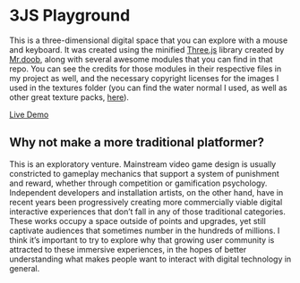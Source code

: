 # 3JS Playground

This is a three-dimensional digital space that you can explore with a mouse and keyboard. It was created using the minified [Three.js](https://github.com/mrdoob/three.js/tree/master) library created by [Mr.doob](https://github.com/mrdoob), along with several awesome modules that you can find in that repo. You can see the credits for those modules in their respective files in my project as well, and the necessary copyright licenses for the images I used in the textures folder (you can find the water normal I used, as well as other great texture packs, [here](https://3dtextures.me/author/gendosplace/)).

[Live Demo](http://ethangooding.com/3JSPlayground/)

## Why not make a more traditional platformer?

This is an exploratory venture. Mainstream video game design is usually constricted to gameplay mechanics that support a system of punishment and reward, whether through competition or gamification psychology. Independent developers and installation artists, on the other hand, have in recent years been progressively creating more commercially viable digital interactive experiences that don’t fall in any of those traditional categories. These works occupy a space outside of points and upgrades, yet still captivate audiences that sometimes number in the hundreds of millions. I think it’s important to try to explore why that growing user community is attracted to these immersive experiences, in the hopes of better understanding what makes people want to interact with digital technology in general.
